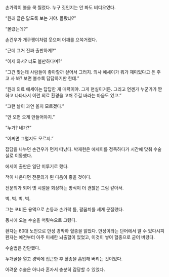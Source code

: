 손가락이 볼을 쿡 찔렀다. 누구 짓인지는 안 봐도 비디오였다.

“원래 글은 닳도록 보는 거야. 몰랐냐?”

“몰랐는데?”

손건우가 개구쟁이처럼 웃으며 어깨를 으쓱거렸다.

“근데 그거 진짜 출판하게?”

“이제 와서? 너도 볼만하다며?”

“그건 맞는데 사람들이 좋아할까 싶어서 그러지. 의사 에세이가 뭐가 재미있다고 돈 주고 사 봐? 보면 볼수록 답답하기만 한데.”

“원래 의료 에세이는 답답한 게 매력이야. 그게 현실이거든. 그리고 언젠가 누군가가 짠하고 나타나서 이런 의료 환경을 고쳐 주길 바라는 마음도 있고.”

“그런 날이 과연 올지 모르겠다.”

“안 오면 오게 만들어야지.”

“누가? 네가?”

“어쩌면 그럴지도 모르지.”

잡담을 나누던 손건우가 먼저 떠났다. 박재현은 에세이를 정독하다가 시간에 맞춰 수술실로 이동했다.

에세이 출판은 일단 미루기로 했다.

책이 나온다면 전문의가 된 다음이 좋을 것이다.

전문의가 되어 옛 시절을 회상하는 방식이 더 괜찮은 그림 같아서.

벅. 벅. 벅. 벅.

그는 포비돈 용액으로 손등과 손가락 틈, 팔꿈치를 세게 문질렀다.

동시에 오늘 수술을 머릿속으로 그렸다.

환자는 60대 노인으로 만성 경막하 혈종을 앓았다. 만성이라는 단어에서 알 수 있다시피 환자는 예전부터 아주 미세한 뇌출혈이 있었고, 이것이 쌓여 혈종으로 굳어 버렸다.

수술법은 간단했다.

두개골을 열고 경막에 접근한 후 혈종을 흡입해 버리는 것이었다.

어려운 수술은 아니라 혼자서 충분히 감당할 수 있었다.